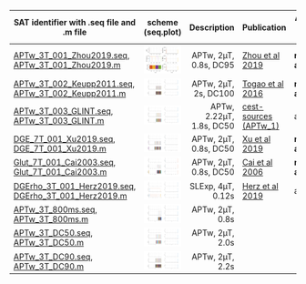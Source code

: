 | SAT identifier with .seq file   and .m file                                                                   |            scheme  (seq.plot)                         |  Description              |  Publication                                                                  | Approved by Authors|
|------------------                                                                                             |:-------------------:                                  |-------------:             |--------------                                                                 |--------------------|
| [APTw_3T_001_Zhou2019.seq](APTw_3T_001_Zhou2019.seq),<br>[APTw_3T_001_Zhou2019.m](APTw_3T_001_Zhou2019.m)     | <img src="APTw_3T_001_Zhou2019.png" width="300"/>     | APTw, 2µT, 0.8s, DC95     | [Zhou et al 2019](https://onlinelibrary.wiley.com/doi/full/10.1002/jmri.26645)| **not approved!**
| [APTw_3T_002_Keupp2011.seq](APTw_3T_002_Keupp2011.seq),<br>[APTw_3T_002_Keupp2011.m](APTw_3T_002_Keupp2011.m) | <img src="APTw_3T_002_Keupp2011.png" width="300"/>    | APTw, 2µT, 2s, DC100      | [Togao et al 2016](https://doi.org/10.1371/journal.pone.0155925) | **not approved!** |
| [APTw_3T_003_GLINT.seq](APTw_3T_003_GLINT.seq),<br>[APTw_3T_003_GLINT.m](APTw_3T_003_GLINT.m)                 | <img src="APTw_3T_003_GLINT.png" width="300"/>        | APTw, 2.22µT, 1.8s, DC50  | [cest-sources (APTw_1)](https://cest-sources.org/doku.php?id=standard_cest_protocols) | approved |
| [DGE_7T_001_Xu2019.seq](DGE_7T_001_Xu2019.seq),<br>[DGE_7T_001_Xu2019.m](DGE_7T_001_Xu2019.m)                 | <img src="DGE_7T_001_Xu2019.png" width="300"/>        | APTw, 2µT, 0.8s, DC50     | [Xu et al 2019](doi:...)| **not approved!** |
| [Glut_7T_001_Cai2003.seq](Glut_7T_001_Cai2003.seq),<br>[Glut_7T_001_Cai2003.m](Glut_7T_001_Cai2003.m)         | <img src="Glut_7T_001_Cai2003.png" width="300"/>      | APTw, 2µT, 0.8s, DC50     | [Cai et al 2006](doi:...)| **not approved!** |
| [DGErho_3T_001_Herz2019.seq](DGErho_3T_001_Herz2019.seq),<br>[DGErho_3T_001_Herz2019.m](DGErho_3T_001_Herz2019.m)         | <img src="DGErho_3T_001_Herz2019.png" width="300"/>      | SLExp, 4µT, 0.12s    | [Herz et al 2019](https://doi.org/10.1002/mrm.27857)| approved |
| [APTw_3T_800ms.seq](APTw_3T_800ms.seq), <br>[APTw_3T_800ms.m](APTw_3T_800ms.m)  | <img src="APTw_3T_800ms.png" width="300"/>  | APTw, 2µT, 0.8s    | | |
  [APTw_3T_DC50.seq](APTw_3T_DC50.seq),  <br>[APTw_3T_DC50.m](APTw_3T_DC50.m)    | <img src="APTw_3T_DC50.png" width="300"/>   | APTw, 2µT, 2.0s    | | |
  [APTw_3T_DC90.seq](APTw_3T_DC90.seq),  <br>[APTw_3T_DC90.m](APTw_3T_DC90.m)    | <img src="APTw_3T_DC90.png" width="300"/>   | APTw, 2µT, 2.2s    | | |
